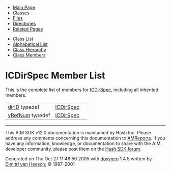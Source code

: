 <div class="tabs">

- [Main Page](index.md)
- <span id="current">[Classes](annotated.md)</span>
- [Files](files.md)
- [Directories](dirs.md)
- [Related Pages](pages.md)

</div>

<div class="tabs">

- [Class List](annotated.md)
- [Alphabetical List](classes.md)
- [Class Hierarchy](hierarchy.md)
- [Class Members](functions.md)

</div>

# ICDirSpec Member List

This is the complete list of members for <a href="structICDirSpec.md" class="el">ICDirSpec</a>, including all inherited members.

|  |  |  |
|----|----|----|
| <a href="structICDirSpec.md#e143191934dca6007aef6eb33efe5ceb" class="el">dirID</a> typedef | <a href="structICDirSpec.md" class="el">ICDirSpec</a> |  |
| <a href="structICDirSpec.md#49f59debc2205c8e6ee99038a9010cd5" class="el">vRefNum</a> typedef | <a href="structICDirSpec.md" class="el">ICDirSpec</a> |  |

------------------------------------------------------------------------

<span class="small">This A:M SDK v12.0 documentation is maintained by Hash Inc. Please address any comments concerning this documentation to [AMReports](http://www.hash.com/reports). If you have any information, knowledge, or documentation to share with the A:M developer community, please post them on the [Hash SDK forum](http://www.hash.com/forums/index.php?showforum=11).</span>

Generated on Thu Oct 27 11:46:59 2005 with [<span class="image placeholder" original-image-src="doxygen.png" original-image-title="" height="45" width="100" align="middle" border="0">doxygen</span>](http://www.doxygen.org/index.html) 1.4.5 written by [Dimitri van Heesch](mailto:dimitri@stack.nl), © 1997-2001
